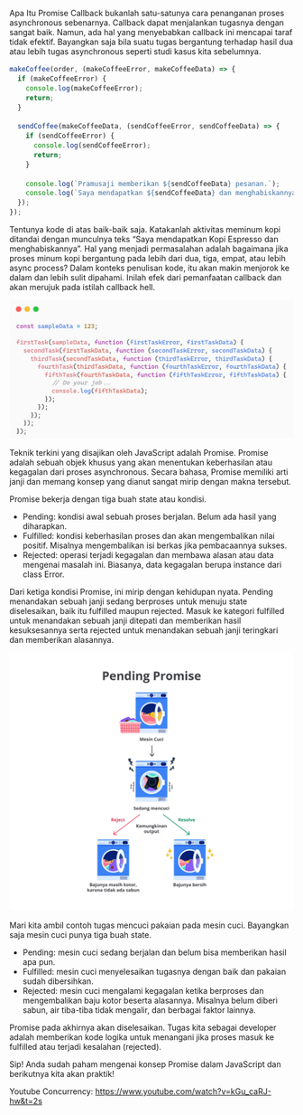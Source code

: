 Apa Itu Promise
Callback bukanlah satu-satunya cara penanganan proses asynchronous sebenarnya. Callback dapat menjalankan tugasnya dengan sangat baik. Namun, ada hal yang menyebabkan callback ini mencapai taraf tidak efektif. Bayangkan saja bila suatu tugas bergantung terhadap hasil dua atau lebih tugas asynchronous seperti studi kasus kita sebelumnya.

```js
makeCoffee(order, (makeCoffeeError, makeCoffeeData) => {
  if (makeCoffeeError) {
    console.log(makeCoffeeError);
    return;
  }

  sendCoffee(makeCoffeeData, (sendCoffeeError, sendCoffeeData) => {
    if (sendCoffeeError) {
      console.log(sendCoffeeError);
      return;
    }

    console.log(`Pramusaji memberikan ${sendCoffeeData} pesanan.`);
    console.log(`Saya mendapatkan ${sendCoffeeData} dan menghabiskannya.`);
  });
});
```

Tentunya kode di atas baik-baik saja. Katakanlah aktivitas meminum kopi ditandai dengan munculnya teks “Saya mendapatkan Kopi Espresso dan menghabiskannya”. Hal yang menjadi permasalahan adalah bagaimana jika proses minum kopi bergantung pada lebih dari dua, tiga, empat, atau lebih async process? Dalam konteks penulisan kode, itu akan makin menjorok ke dalam dan lebih sulit dipahami. Inilah efek dari pemanfaatan callback dan akan merujuk pada istilah callback hell.

![alt text](image.png)

Teknik terkini yang disajikan oleh JavaScript adalah Promise. Promise adalah sebuah objek khusus yang akan menentukan keberhasilan atau kegagalan dari proses asynchronous. Secara bahasa, Promise memiliki arti janji dan memang konsep yang dianut sangat mirip dengan makna tersebut.

Promise bekerja dengan tiga buah state atau kondisi.

- Pending: kondisi awal sebuah proses berjalan. Belum ada hasil yang diharapkan.
- Fulfilled: kondisi keberhasilan proses dan akan mengembalikan nilai positif. Misalnya mengembalikan isi berkas jika pembacaannya sukses.
- Rejected: operasi terjadi kegagalan dan membawa alasan atau data mengenai masalah ini. Biasanya, data kegagalan berupa instance dari class Error.

Dari ketiga kondisi Promise, ini mirip dengan kehidupan nyata. Pending menandakan sebuah janji sedang berproses untuk menuju state diselesaikan, baik itu fulfilled maupun rejected. Masuk ke kategori fulfilled untuk menandakan sebuah janji ditepati dan memberikan hasil kesuksesannya serta rejected untuk menandakan sebuah janji teringkari dan memberikan alasannya.

![alt text](image-1.png)

Mari kita ambil contoh tugas mencuci pakaian pada mesin cuci. Bayangkan saja mesin cuci punya tiga buah state.

- Pending: mesin cuci sedang berjalan dan belum bisa memberikan hasil apa pun.
- Fulfilled: mesin cuci menyelesaikan tugasnya dengan baik dan pakaian sudah dibersihkan.
- Rejected: mesin cuci mengalami kegagalan ketika berproses dan mengembalikan baju kotor beserta alasannya. Misalnya belum diberi sabun, air tiba-tiba tidak mengalir, dan berbagai faktor lainnya.

Promise pada akhirnya akan diselesaikan. Tugas kita sebagai developer adalah memberikan kode logika untuk menangani jika proses masuk ke fulfilled atau terjadi kesalahan (rejected).

Sip! Anda sudah paham mengenai konsep Promise dalam JavaScript dan berikutnya kita akan praktik!

Youtube Concurrency:
https://www.youtube.com/watch?v=kGu_caRJ-hw&t=2s
